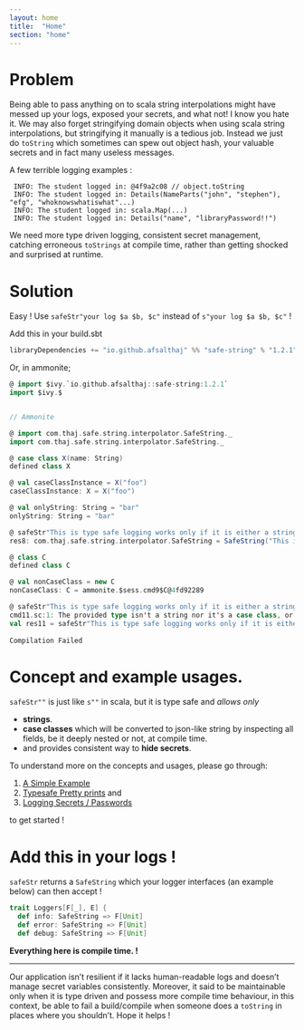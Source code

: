 ```yaml
---
layout: home
title:  "Home"
section: "home"
---
```


# Problem

Being able to pass anything on to scala string interpolations might have messed up  your logs, exposed your secrets, and what not! I know you hate it.
We may also forget stringifying domain objects when using scala string interpolations, but stringifying it manually is a tedious job. Instead we just do `toString` which sometimes can spew out object hash, your valuable secrets and in fact many useless messages.

A few terrible logging examples :

  ``` 
   INFO: The student logged in: @4f9a2c08 // object.toString
   INFO: The student logged in: Details(NameParts("john", "stephen"), "efg", "whoknowswhatiswhat"...) 
   INFO: The student logged in: scala.Map(...)
   INFO: The student logged in: Details("name", "libraryPassword!!")
  ```
  
We need more type driven logging, consistent secret management, catching erroneous `toStrings` at compile time, rather than getting shocked and surprised at runtime.  
 
# Solution

Easy ! Use `safeStr"your log $a $b, $c"` instead of `s"your log $a $b, $c"` !

Add this in your build.sbt

```scala
libraryDependencies += "io.github.afsalthaj" %% "safe-string" % "1.2.1"
```

Or, in ammonite;

```scala
@ import $ivy.`io.github.afsalthaj::safe-string:1.2.1`
import $ivy.$
```

```scala

// Ammonite

@ import com.thaj.safe.string.interpolator.SafeString._
import com.thaj.safe.string.interpolator.SafeString._

@ case class X(name: String)
defined class X

@ val caseClassInstance = X("foo")
caseClassInstance: X = X("foo")

@ val onlyString: String = "bar"
onlyString: String = "bar"

@ safeStr"This is type safe logging works only if it is either a string or a case class instance $caseClassInstance or $onlyString"
res8: com.thaj.safe.string.interpolator.SafeString = SafeString("This is type safe logging works only if it is either a string or a case class instance { name: foo } or bar")

@ class C
defined class C

@ val nonCaseClass = new C
nonCaseClass: C = ammonite.$sess.cmd9$C@4fd92289

@ safeStr"This is type safe logging works only if it is either a string or a case class instance $nonCaseClass or $onlyString"
cmd11.sc:1: The provided type isn't a string nor it's a case class, or you might have tried a `toString` on non-strings !
val res11 = safeStr"This is type safe logging works only if it is either a string or a case class instance $nonCaseClass or $onlyString"
                                                                                                            ^
Compilation Failed

```

# Concept and example usages.

`safeStr""` is just like `s""` in scala, but it is type safe and _allows only_ 

* **strings**.
* **case classes** which will be converted to json-like string by inspecting all fields, be it deeply nested or not, at compile time.
* and provides consistent way to **hide secrets**.

To understand more on the concepts and usages, please go through:

1)  [A Simple Example](https://afsalthaj.github.io/safe-string-interpolation/examples.html)
2) [Typesafe Pretty prints](https://afsalthaj.github.io/safe-string-interpolation/pretty_print.html) and 
3) [Logging Secrets / Passwords](https://afsalthaj.github.io/safe-string-interpolation/secrets.html) 

to get started !


# Add this in your logs !

`safeStr` returns a `SafeString` which your logger interfaces (an example below) can then accept !


```scala
trait Loggers[F[_], E] {
  def info: SafeString => F[Unit]
  def error: SafeString => F[Unit]
  def debug: SafeString => F[Unit]

```

**Everything here is compile time. !** 


----------------------------------------

Our application isn’t resilient if it lacks human-readable logs and doesn’t manage secret variables consistently. Moreover, it said to be maintainable only when it is type driven and possess more compile time behaviour, in this context, be able to fail a build/compile when someone does a `toString` in places where you shouldn’t. Hope it helps !